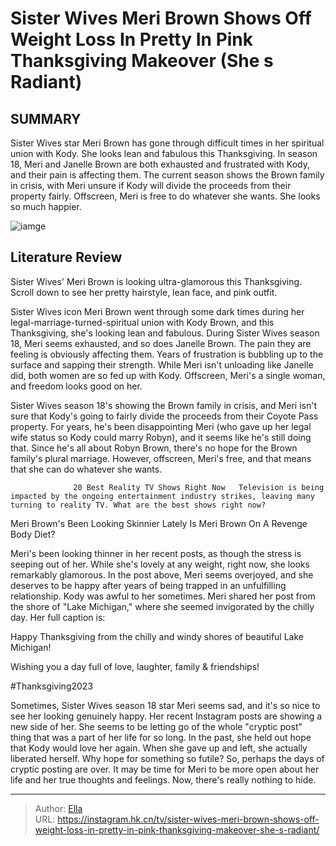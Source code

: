 #  Sister Wives Meri Brown Shows Off Weight Loss In Pretty In Pink Thanksgiving Makeover (She s Radiant)


## SUMMARY 



  Sister Wives star Meri Brown has gone through difficult times in her spiritual union with Kody. She looks lean and fabulous this Thanksgiving.   In season 18, Meri and Janelle Brown are both exhausted and frustrated with Kody, and their pain is affecting them.   The current season shows the Brown family in crisis, with Meri unsure if Kody will divide the proceeds from their property fairly. Offscreen, Meri is free to do whatever she wants. She looks so much happier.  

![iamge](https://static1.srcdn.com/wordpress/wp-content/uploads/2023/11/sister-wives_-8-signs-meri-brown-s-marriage-to-kody-has-been-over-for-years-she-s-delusional.jpg)

## Literature Review
Sister Wives&#39; Meri Brown is looking ultra-glamorous this Thanksgiving. Scroll down to see her pretty hairstyle, lean face, and pink outfit. 




Sister Wives icon Meri Brown went through some dark times during her legal-marriage-turned-spiritual union with Kody Brown, and this Thanksgiving, she&#39;s looking lean and fabulous. During Sister Wives season 18, Meri seems exhausted, and so does Janelle Brown. The pain they are feeling is obviously affecting them. Years of frustration is bubbling up to the surface and sapping their strength. While Meri isn&#39;t unloading like Janelle did, both women are so fed up with Kody. Offscreen, Meri&#39;s a single woman, and freedom looks good on her.




Sister Wives season 18&#39;s showing the Brown family in crisis, and Meri isn&#39;t sure that Kody&#39;s going to fairly divide the proceeds from their Coyote Pass property. For years, he&#39;s been disappointing Meri (who gave up her legal wife status so Kody could marry Robyn), and it seems like he&#39;s still doing that. Since he&#39;s all about Robyn Brown, there&#39;s no hope for the Brown family&#39;s plural marriage. However, offscreen, Meri&#39;s free, and that means that she can do whatever she wants.

                  20 Best Reality TV Shows Right Now   Television is being impacted by the ongoing entertainment industry strikes, leaving many turning to reality TV. What are the best shows right now?    


 Meri Brown&#39;s Been Looking Skinnier Lately 
Is Meri Brown On A Revenge Body Diet?

 

Meri&#39;s been looking thinner in her recent posts, as though the stress is seeping out of her. While she&#39;s lovely at any weight, right now, she looks remarkably glamorous. In the post above, Meri seems overjoyed, and she deserves to be happy after years of being trapped in an unfulfilling relationship. Kody was awful to her sometimes. Meri shared her post from the shore of &#34;Lake Michigan,&#34; where she seemed invigorated by the chilly day. Her full caption is:






Happy Thanksgiving from the chilly and windy shores of beautiful Lake Michigan!


Wishing you a day full of love, laughter, family &amp; friendships!


#Thanksgiving2023




Sometimes, Sister Wives season 18 star Meri seems sad, and it&#39;s so nice to see her looking genuinely happy. Her recent Instagram posts are showing a new side of her. She seems to be letting go of the whole &#34;cryptic post&#34; thing that was a part of her life for so long. In the past, she held out hope that Kody would love her again. When she gave up and left, she actually liberated herself. Why hope for something so futile? So, perhaps the days of cryptic posting are over. It may be time for Meri to be more open about her life and her true thoughts and feelings. Now, there&#39;s really nothing to hide.



---

> Author: [Ella](https://instagram.hk.cn/)  
> URL: https://instagram.hk.cn/tv/sister-wives-meri-brown-shows-off-weight-loss-in-pretty-in-pink-thanksgiving-makeover-she-s-radiant/  

